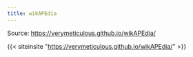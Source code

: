 ```yaml
---
title: wikAPEdia
---
```

Source: https://verymeticulous.github.io/wikAPEdia/

{{< siteinsite "https://verymeticulous.github.io/wikAPEdia/" >}}
